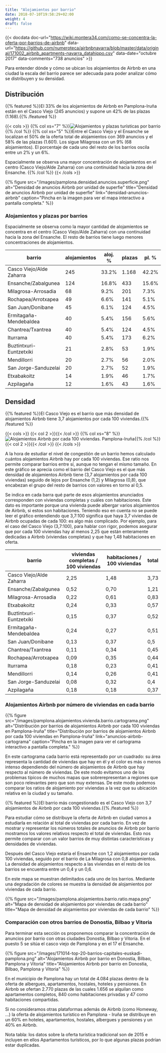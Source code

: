 ```yaml
---
title: "Alojamientos por barrio"
date: 2018-07-10T19:58:29+02:00
weight: 4
draft: false
---
```


{{< docdata doc-url="https://wiki.montera34.com/como-se-concentra-la-oferta-por-barrios-de-airbnb" data-url="https://github.com/numeroteca/airbnbnavarra/blob/master/data/original/171002_airbnb_apartments-navarra_datahippo.csv" data-date="octubre 2017" data-comments="738 anuncios" >}}

Para entender dónde y cómo se ubican los alojamientos de Airbnb en una ciudad la escala del barrio parece ser adecuada para poder analizar cómo se distribuyen y su densidad.

## Distribución
{{% featured %}}El 33% de los alojamientos de Airbnb en Pamplona-Iruña están en el Casco Viejo (245 anuncios) y supone un 42% de las plazas (1.168).{{% /featured %}}

{{< cols >}}
{{% col xs="7" %}}![Alojamientos y plazas turísticas por barrio](/images/pamplona.alojamientos.plazas.por.barrio.barras.png){{% /col %}}
{{% col xs="5" %}}Entre el Casco Viejo y el Ensanche se localizan el 50% de la oferta total de alojamientos con 369 anuncios y el 58% de las plazas (1.601). Los sigue Milagrosa con un 9% (68 alojamientos). El porcentaje de cada uno del resto de los barrios oscila entre un 2% y un 6%.

Espacialmente se observa una mayor concentración de alojamientos en el centro (Casco Viejo/Alde Zaharra) con una continuidad hacia la zona del Ensanche.
{{% /col %}}
{{< /cols >}}

{{% figure src="/images/pamplona.densidad.anuncios.superficie.png" alt="Densidad de anuncios Airbnb por unidad de superfie" title="Densidad de anuncios Airbnb por unidad de superfie" link="densidad-anuncios-airbnb" caption="Pincha en la imagen para ver el mapa interactivo a pantalla completa." %}}

### Alojamientos y plazas por barrios 
Espacialmente se observa como la mayor cantidad de alojamientos se concentra en el centro (Casco Viejo/Alde Zaharra) con una continuidad hacia la zona del Ensanche. El resto de barrios tiene luego menores concentraciones de alojamientos.

<table class="table table-condensed table-hover">
<thead>
<tr>
<th>barrio</th>
<th class="text-right">alojamientos</th>
<th class="text-right">aloj. %</th>
<th class="text-right">plazas</th>
<th class="text-right">pl. %</th>
</tr>
</thead>
<tbody>
 <tr><td>Casco Viejo/Alde Zaharra</td><td class="text-right">245</td><td class="text-right">33.2%</td><td class="text-right">1.168</td><td class="text-right">42.2%</td></tr>
 <tr><td>Ensanche/Zabalgunea</td><td class="text-right">124</td><td class="text-right">16.8%</td><td class="text-right">433</td><td class="text-right">15.6%</td></tr>
 <tr><td>Milagrosa-Arrosadia</td><td class="text-right">68</td><td class="text-right">9.2%</td><td class="text-right">201</td><td class="text-right">7.3%</td></tr>
 <tr><td>Rochapea/Arrotxapea</td><td class="text-right">49</td><td class="text-right">6.6%</td><td class="text-right">141</td><td class="text-right">5.1%</td></tr>
 <tr><td>San Juan/Donibane</td><td class="text-right">45</td><td class="text-right">6.1%</td><td class="text-right">124</td><td class="text-right">4.5%</td></tr>
 <tr><td>Ermitagaña-Mendebaldea</td><td class="text-right">40</td><td class="text-right">5.4%</td><td class="text-right">156</td><td class="text-right">5.6%</td></tr>
 <tr><td>Chantrea/Txantrea</td><td class="text-right">40</td><td class="text-right">5.4%</td><td class="text-right">124</td><td class="text-right">4.5%</td></tr>
 <tr><td>Iturrama</td><td class="text-right">40</td><td class="text-right">5.4%</td><td class="text-right">173</td><td class="text-right">6.2%</td></tr>
 <tr><td>Buztintxuri-Euntzetxiki</td><td class="text-right">21</td><td class="text-right">2.8%</td><td class="text-right">53</td><td class="text-right">1.9%</td></tr>
 <tr><td>Mendillorri</td><td class="text-right">20</td><td class="text-right">2.7%</td><td class="text-right">56</td><td class="text-right">2.0%</td></tr>
 <tr><td>San Jorge-Sanduzelai</td><td class="text-right">20</td><td class="text-right">2.7%</td><td class="text-right">52</td><td class="text-right">1.9%</td></tr>
 <tr><td>Etxabakoitz</td><td class="text-right">14</td><td class="text-right">1.9%</td><td class="text-right">46</td><td class="text-right">1.7%</td class="text-right"></tr>
 <tr><td>Azpilagaña</td><td class="text-right">12</td><td class="text-right">1.6%</td><td class="text-right">43</td><td class="text-right">1.6%</td></tr>
</tbody>
</table>

## Densidad
{{% featured %}}El Casco Viejo es el barrio que más densidad de alojamientos Airbnb tiene 3,7 alojamientos por cada 100 viviendas.{{% /featured %}}


{{< cols >}}
{{< col 2 >}}{{< /col >}}
{{% col xs="8" %}}![Alojamientos Airbnb por cada 100 viviendas. Pamplona-Iruña](/images/pamplona.alojamientos.vivienda.barrio.barras.png){{% /col %}}
{{< col 2 >}}{{< /col >}}
{{< /cols >}}

<div style="clear: both;"></div>
A la hora de estudiar el nivel de congestión de un barrio hemos calculado cuántos alojamientos Airbnb hay por cada 100 viviendas. Ese ratio nos permite comparar barrios entre sí, aunque no tengan el mismo tamaño. En este gráfico se aprecia como el barrio del Casco Viejo es el que más densidad de alojamientos Airbnb tiene (3,7 alojamientos por cada 100 viviendas) seguido de lejos por Ensanche (1,2) y Milagrosa (0,8), que encabezan el grupo del resto de barrios con valores en torno al 0,5.

Se indica en cada barra qué parte de esos alojamientos anunciados corresponden con viviendas completas y cuáles con habitaciones. Este dato es importante porque una vivienda puede albergar varios alojamientos de Airbnb, si estos son habitaciones. Teniendo eso en cuenta no se puede leer el gráfico entendiendo que 3,7:100 significa que haya 3,7 viviendas de Airbnb ocupadas de cada 100: es algo más complicado. Por ejemplo, para el caso del Casco Viejo (3,7:100), para hablar con rigor, podemos asegurar que por cada 100 viviendas hay al menos 2,25 que están enteramente dedicadas a Airbnb (viviendas completas) y que hay 1,48 habitaciones en oferta.

<table class="table table-condensed table-hover">
<thead>
<tr><th>barrio</th><th class="text-right">viviendas completas / 100 viviendas</th><th class="text-right">habitaciones / 100 viviendas</th><th class="text-right">total</th></tr>
</thead>
<tbody>
 <tr><td>Casco Viejo/Alde Zaharra</td><td class="text-right">2,25</td><td class="text-right">1,48</td><td class="text-right">3,73</td></tr>
 <tr><td>Ensanche/Zabalgunea</td><td class="text-right">0,52</td><td class="text-right">0,70</td><td class="text-right">1,21</td></tr>
 <tr><td>Milagrosa-Arrosadia</td><td class="text-right">0,22</td><td class="text-right">0,61</td><td class="text-right">0,83</td></tr>
 <tr><td>Etxabakoitz</td><td class="text-right">0,24</td><td class="text-right">0,33</td><td class="text-right">0,57</td></tr>
 <tr><td>Buztintxuri-Euntzetxiki</td><td class="text-right">0,15</td><td class="text-right">0,37</td><td class="text-right">0,52</td></tr>
 <tr><td>Ermitagaña-Mendebaldea</td><td class="text-right">0,24</td><td class="text-right">0,27</td><td class="text-right">0,51</td></tr>
 <tr><td>San Juan/Donibane</td><td class="text-right">0,13</td><td class="text-right">0,37</td><td class="text-right">0,5</td></tr>
 <tr><td>Chantrea/Txantrea</td><td class="text-right">0,11</td><td class="text-right">0,34</td><td class="text-right">0,45</td></tr>
 <tr><td>Rochapea/Arrotxapea</td><td class="text-right">0,09</td><td class="text-right">0,35</td><td class="text-right">0,44</td></tr>
 <tr><td>Iturrama</td><td class="text-right">0,18</td><td class="text-right">0,23</td><td class="text-right">0,41</td></tr>
 <tr><td>Mendillorri</td><td class="text-right">0,14</td><td class="text-right">0,26</td><td class="text-right">0,41</td></tr>
 <tr><td>San Jorge-Sanduzelai</td><td class="text-right">0,08</td><td class="text-right">0,32</td><td class="text-right">0,4</td></tr>
 <tr><td>Azpilagaña</td><td class="text-right">0,18</td><td class="text-right">0,18</td><td class="text-right">0,37</td></tr>
</tbody>
</table>

### Alojamientos Airbnb por número de viviendas en cada barrio

{{% figure src="/images/pamplona.alojamientos.vivienda.barrio.cartograma.png" alt="Distribución por barrios de alojamientos Airbnb por cada 100 viviendas en Pamplona-Iruña" title="Distribución por barrios de alojamientos Airbnb por cada 100 viviendas en Pamplona-Iruña" link="anuncios-airbnb-cartograma" caption="Pincha en la imagen para ver el cartograma interactivo a pantalla completa." %}}

En este cartograma cada barrio está representado por un cuadrado: su área representa la cantidad de viviendas que hay en él y el color es más o menos intenso dependiendo del número de alojamientos de Airbnb que hay respecto al número de viviendas. De este modo evitamos uno de los problemas típicos de muchos mapas que sobrerepresentan a regiones que son poco relevantes pero que son muy extensas. De este modo podemos comparar los ratios de alojamiento por viviendas a la vez que su ubicación relativa en la ciudad y su tamaño.

{{% featured %}}El barrio más congestionado es el Casco Viejo con 3,7 alojamientos de Airbnb por cada 100 viviendas.{{% /featured %}}

Para estudiar cómo se distribuye la oferta de Airbnb en ciudad vamos a estudiarla en relación al total de viviendas por cada barrio. En vez de mostrar y representar los números totales de anuncios de Airbnb por barrio mostramos los valores relativos respecto el total de viviendas. Esto nos permite comparar con un valor barrios de muy distintas características y densidades de viviendas.

Después del Casco Viejo estaría el Ensanche con 1,2 alojamientos por cada 100 viviendas, seguido por el barrio de La Milagrosa con 0,8 alojamientos. La densidad de alojamientos respecto a las viviendas en el resto de los barrios se encuentra entre un 0,4 y un 0,6.

En este mapa se muestran delimitados cada uno de los barrios. Mediante una degradación de colores se muestra la densidad de alojamientos por viviendas de cada barrio.

{{% figure src="/images/pamplona.alojamientos.barrio.ratio.mapa.png" alt="Mapa de densidad de alojamientos por viviendas de cada barrio" title="Mapa de densidad de alojamientos por viviendas de cada barrio" %}}

### Comparación con otros barrios de Donostia, Bilbao y Vitoria
Para terminar esta sección os proponemos comparar la concentración de anuncios por barrio con otras ciudades Donostia, Bilbao y Vitoria. En el puesto 5 se sitúa el casco viejo de Pamplona y en el 17 el Ensanche.

{{% figure src="/images/171014-top-20-barrios-capitales-euskadi-pamplona.png" alt="Alojamientos Airbnb por barrio en Donostia, Bilbao, Pamplona y Vitoria" title="Alojamientos Airbnb por barrio en Donostia, Bilbao, Pamplona y Vitoria" %}}

En el municipio de Pamplona hay un total de 4.084 plazas dentro de la oferta de albergues, apartamentos, hostales, hoteles y pensiones. En Airbnb se ofertan 2.770 plazas de las cuales 1.656 se alquilan como apartamentos completos, 840 como habitaciones privadas y 47 como habitaciones compartidas.

Si no consideramos otras plataformas además de Airbnb (como Homeway, …) la oferta de alojamientos turístico en Pamplona - Iruña se distribuye en un 60% en hoteles, apartamentos, hostales, albergues y pensiones y un 40% en Airbnb.

Nota tabla: los datos sobre la oferta turística tradicional son de 2015 e incluyen en ellos Apartamentos turísticos, por lo que algunas plazas podrían estar duplicadas.
